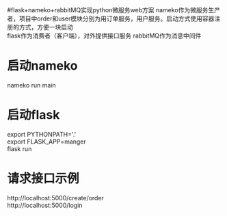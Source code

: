 #flask+nameko+rabbitMQ实现python微服务web方案
nameko作为微服务生产者，项目中order和user模块分别为用订单服务，用户服务。启动方式使用容器注册的方式，方便一块启动  
flask作为消费者（客户端），对外提供接口服务
rabbitMQ作为消息中间件
# 启动nameko
nameko run main
# 启动flask
export PYTHONPATH='.'  
export FLASK_APP=manger  
flask run
# 请求接口示例
http://localhost:5000/create/order  
http://localhost:5000/login

